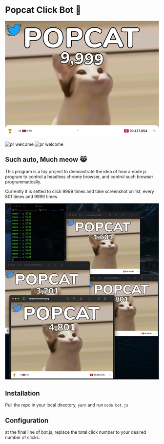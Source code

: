 # Popcat Click Bot 🤖

![Hero](hero.png)


<img alt="pr welcome" src="https://img.shields.io/badge/PRs-welcome-brightgreen.svg" /> <img alt="pr welcome" src="https://img.shields.io/badge/🏚-%23StayHome-red" />

## Such auto, Much meow 😹

This program is a toy project to demonstrate the idea of how a node js program to control a headless chrome browser, and control such browser programmatically.

Currently it is setted to click 9999 times and take screenshot on 1st, every 801 times and 9999 times.

![Overview](inprogress.png)

## Installation

Pull the repo in your local directory, `yarn` and run `node bot.js`

## Configuration

at the final line of bot.js, replace the total click number to your desired number of clicks.
